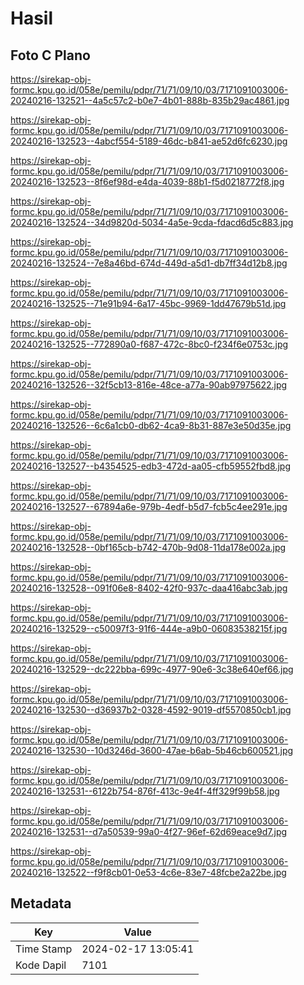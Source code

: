# Hasil

## Foto C Plano

https://sirekap-obj-formc.kpu.go.id/058e/pemilu/pdpr/71/71/09/10/03/7171091003006-20240216-132521--4a5c57c2-b0e7-4b01-888b-835b29ac4861.jpg

https://sirekap-obj-formc.kpu.go.id/058e/pemilu/pdpr/71/71/09/10/03/7171091003006-20240216-132523--4abcf554-5189-46dc-b841-ae52d6fc6230.jpg

https://sirekap-obj-formc.kpu.go.id/058e/pemilu/pdpr/71/71/09/10/03/7171091003006-20240216-132523--8f6ef98d-e4da-4039-88b1-f5d0218772f8.jpg

https://sirekap-obj-formc.kpu.go.id/058e/pemilu/pdpr/71/71/09/10/03/7171091003006-20240216-132524--34d9820d-5034-4a5e-9cda-fdacd6d5c883.jpg

https://sirekap-obj-formc.kpu.go.id/058e/pemilu/pdpr/71/71/09/10/03/7171091003006-20240216-132524--7e8a46bd-674d-449d-a5d1-db7ff34d12b8.jpg

https://sirekap-obj-formc.kpu.go.id/058e/pemilu/pdpr/71/71/09/10/03/7171091003006-20240216-132525--71e91b94-6a17-45bc-9969-1dd47679b51d.jpg

https://sirekap-obj-formc.kpu.go.id/058e/pemilu/pdpr/71/71/09/10/03/7171091003006-20240216-132525--772890a0-f687-472c-8bc0-f234f6e0753c.jpg

https://sirekap-obj-formc.kpu.go.id/058e/pemilu/pdpr/71/71/09/10/03/7171091003006-20240216-132526--32f5cb13-816e-48ce-a77a-90ab97975622.jpg

https://sirekap-obj-formc.kpu.go.id/058e/pemilu/pdpr/71/71/09/10/03/7171091003006-20240216-132526--6c6a1cb0-db62-4ca9-8b31-887e3e50d35e.jpg

https://sirekap-obj-formc.kpu.go.id/058e/pemilu/pdpr/71/71/09/10/03/7171091003006-20240216-132527--b4354525-edb3-472d-aa05-cfb59552fbd8.jpg

https://sirekap-obj-formc.kpu.go.id/058e/pemilu/pdpr/71/71/09/10/03/7171091003006-20240216-132527--67894a6e-979b-4edf-b5d7-fcb5c4ee291e.jpg

https://sirekap-obj-formc.kpu.go.id/058e/pemilu/pdpr/71/71/09/10/03/7171091003006-20240216-132528--0bf165cb-b742-470b-9d08-11da178e002a.jpg

https://sirekap-obj-formc.kpu.go.id/058e/pemilu/pdpr/71/71/09/10/03/7171091003006-20240216-132528--091f06e8-8402-42f0-937c-daa416abc3ab.jpg

https://sirekap-obj-formc.kpu.go.id/058e/pemilu/pdpr/71/71/09/10/03/7171091003006-20240216-132529--c50097f3-91f6-444e-a9b0-06083538215f.jpg

https://sirekap-obj-formc.kpu.go.id/058e/pemilu/pdpr/71/71/09/10/03/7171091003006-20240216-132529--dc222bba-699c-4977-90e6-3c38e640ef66.jpg

https://sirekap-obj-formc.kpu.go.id/058e/pemilu/pdpr/71/71/09/10/03/7171091003006-20240216-132530--d36937b2-0328-4592-9019-df5570850cb1.jpg

https://sirekap-obj-formc.kpu.go.id/058e/pemilu/pdpr/71/71/09/10/03/7171091003006-20240216-132530--10d3246d-3600-47ae-b6ab-5b46cb600521.jpg

https://sirekap-obj-formc.kpu.go.id/058e/pemilu/pdpr/71/71/09/10/03/7171091003006-20240216-132531--6122b754-876f-413c-9e4f-4ff329f99b58.jpg

https://sirekap-obj-formc.kpu.go.id/058e/pemilu/pdpr/71/71/09/10/03/7171091003006-20240216-132531--d7a50539-99a0-4f27-96ef-62d69eace9d7.jpg

https://sirekap-obj-formc.kpu.go.id/058e/pemilu/pdpr/71/71/09/10/03/7171091003006-20240216-132522--f9f8cb01-0e53-4c6e-83e7-48fcbe2a22be.jpg


## Metadata

| Key        | Value               |
| ---------- | ------------------- |
| Time Stamp | 2024-02-17 13:05:41 |
| Kode Dapil | 7101                |



